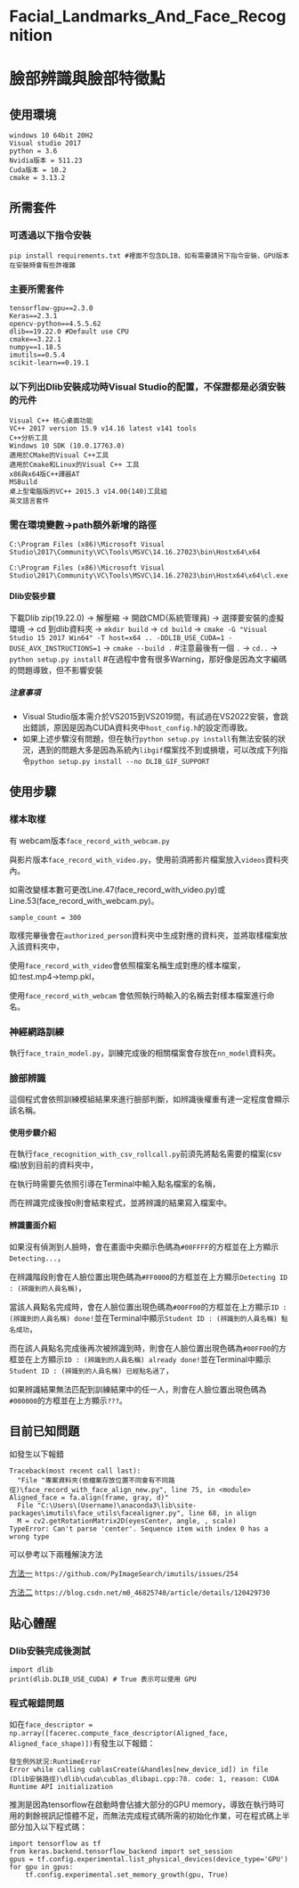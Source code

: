 ﻿<!--
 * @Author       : Liu Xin-Yi
 * @Date         : 2022-05-17 10:23:52
 * @LastEditors  : Liu Xin-Yi
 * @LastEditTime : 2022-06-04 10:41:39
 * @FilePath     : README
 * @Description  : 
 * 
 * Copyright (c) 2022 by Moodliu, All Rights Reserved.
-->

# Facial_Landmarks_And_Face_Recognition

# 臉部辨識與臉部特徵點

## 使用環境

```text
windows 10 64bit 20H2
Visual studio 2017
python = 3.6
Nvidia版本 = 511.23
Cuda版本 = 10.2
cmake = 3.13.2
```

## 所需套件

### 可透過以下指令安裝

```text
pip install requirements.txt #裡面不包含DLIB，如有需要請另下指令安裝，GPU版本在安裝時會有些許複雜
```

### 主要所需套件

```text
tensorflow-gpu==2.3.0
Keras==2.3.1
opencv-python==4.5.5.62
dlib==19.22.0 #Default use CPU
cmake==3.22.1
numpy==1.18.5
imutils==0.5.4
scikit-learn==0.19.1
```

### 以下列出Dlib安裝成功時Visual Studio的配置，不保證都是必須安裝的元件

```text
Visual C++ 核心桌面功能
VC++ 2017 version 15.9 v14.16 latest v141 tools
C++分析工具
Windows 10 SDK (10.0.17763.0)
適用於CMake的Visual C++工具
適用於Cmake和Linux的Visual C++ 工具
x86與x64版C++譯器AT
MSBuild
桌上型電腦版的VC++ 2015.3 v14.00(140)工具組
英文語言套件
```

### 需在環境變數->path額外新增的路徑

`C:\Program Files (x86)\Microsoft Visual Studio\2017\Community\VC\Tools\MSVC\14.16.27023\bin\Hostx64\x64`

`C:\Program Files (x86)\Microsoft Visual Studio\2017\Community\VC\Tools\MSVC\14.16.27023\bin\Hostx64\x64\cl.exe`

#### Dlib安裝步驟

下載Dlib zip(19.22.0) -> 解壓縮 -> 開啟CMD(系統管理員) -> 選擇要安裝的虛擬環境 -> cd 到dlib資料夾 ->
`mkdir build` -> `cd build` ->
`cmake -G "Visual Studio 15 2017 Win64" -T host=x64 .. -DDLIB_USE_CUDA=1 -DUSE_AVX_INSTRUCTIONS=1` ->
`cmake --build .` #注意最後有一個 `.`  ->
`cd..` -> `python setup.py install`  #在過程中會有很多Warning，那好像是因為文字編碼的問題導致，但不影響安裝

##### ***注意事項***

* Visual Studio版本需介於VS2015到VS2019間，有試過在VS2022安裝，會跳出錯誤，原因是因為CUDA資料夾中`host_config.h`的設定而導致。
* 如果上述步驟沒有問題，但在執行`python setup.py install`有無法安裝的狀況，遇到的問題大多是因為系統內`libgif`檔案找不到或損壞，可以改成下列指令`python setup.py install --no DLIB_GIF_SUPPORT`

## 使用步驟

### 樣本取樣

有 webcam版本`face_record_with_webcam.py`

與影片版本`face_record_with_video.py`，使用前須將影片檔案放入`videos`資料夾內。

如需改變樣本數可更改Line.47(face_record_with_video.py)或
Line.53(face_record_with_webcam.py)。

`sample_count = 300`

取樣完畢後會在`authorized_person`資料夾中生成對應的資料夾，並將取樣檔案放入該資料夾中，

使用`face_record_with_video`會依照檔案名稱生成對應的樣本檔案，如:test.mp4->temp.pkl，

使用`face_record_with_webcam` 會依照執行時輸入的名稱去對樣本檔案進行命名。

### 神經網路訓練

執行`face_train_model.py`，訓練完成後的相關檔案會存放在`nn_model`資料夾。

### 臉部辨識

這個程式會依照訓練模組結果來進行臉部判斷，如辨識後權重有達一定程度會顯示該名稱。

#### 使用步驟介紹

在執行`face_recognition_with_csv_rollcall.py`前須先將點名需要的檔案(csv檔)放到目前的資料夾中，

在執行時需要先依照引導在Terminal中輸入點名檔案的名稱，

而在辨識完成後按`Q`則會結束程式，並將辨識的結果寫入檔案中。

#### 辨識畫面介紹

如果沒有偵測到人臉時，會在畫面中央顯示色碼為`#00FFFF`的方框並在上方顯示`Detecting...`，

在辨識階段則會在人臉位置出現色碼為`#FF0000`的方框並在上方顯示`Detecting ID : (辨識到的人員名稱)`，

當該人員點名完成時，會在人臉位置出現色碼為`#00FF00`的方框並在上方顯示`ID : (辨識到的人員名稱) done!`並在Terminal中顯示`Student ID : (辨識到的人員名稱) 點名成功`，

而在該人員點名完成後再次被辨識到時，則會在人臉位置出現色碼為`#00FF00`的方框並在上方顯示`ID : (辨識到的人員名稱) already done!`並在Terminal中顯示`Student ID : (辨識到的人員名稱) 已經點名過了`，

如果辨識結果無法匹配到訓練結果中的任一人，則會在人臉位置出現色碼為`#000000`的方框並在上方顯示`???`。

## 目前已知問題

如發生以下報錯

```text
Traceback(most recent call last):
  "File "專案資料夾(依檔案存放位置不同會有不同路徑)\face_record_with_face_align_new.py", line 75, in <module>   Aligned_face = fa.align(frame, gray, d)"
  File "C:\Users\(Username)\anaconda3\lib\site-packages\imutils\face_utils\facealigner.py", line 68, in align
  M = cv2.getRotationMatrix2D(eyesCenter, angle, , scale)
TypeError: Can't parse 'center'. Sequence item with index 0 has a wrong type
```

可以參考以下兩種解決方法

[方法一](https://github.com/PyImageSearch/imutils/issues/254) `https://github.com/PyImageSearch/imutils/issues/254`

[方法二](https://blog.csdn.net/m0_46825740/article/details/120429730) `https://blog.csdn.net/m0_46825740/article/details/120429730`

## 貼心體醒

### Dlib安裝完成後測試

```text
import dlib
print(dlib.DLIB_USE_CUDA) # True 表示可以使用 GPU
```

### 程式報錯問題

如在`face_descriptor = np.array([facerec.compute_face_descriptor(Aligned_face, Aligned_face_shape)])`有發生以下報錯：

```text
發生例外狀況:RuntimeError
Error while calling cublasCreate(&handles[new_device_id]) in file (Dlib安裝路徑)\dlib\cuda\cublas_dlibapi.cpp:78. code: 1, reason: CUDA Runtime API initialization
```

推測是因為tensorflow在啟動時會佔據大部分的GPU memory，導致在執行時可用的剩餘視訊記憶體不足，而無法完成程式碼所需的初始化作業，可在程式碼上半部分加入以下程式碼：

```text
import tensorflow as tf
from keras.backend.tensorflow_backend import set_session
gpus = tf.config.experimental.list_physical_devices(device_type='GPU')
for gpu in gpus:
    tf.config.experimental.set_memory_growth(gpu, True)
```
